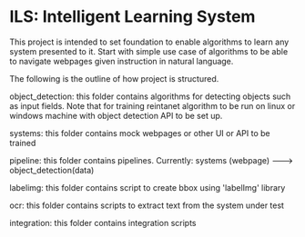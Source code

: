 # ILS: Intelligent Learning System

This project is intended to set foundation to enable algorithms to learn any system presented to it. Start with simple use case of algorithms to be able to navigate webpages given instruction in natural language.

The following is the outline of how project is structured.

object_detection: this folder contains algorithms for detecting objects such as input fields. Note that for training reintanet algorithm to be run on linux or windows machine with object detection API to be set up.

systems: this folder contains mock webpages or other UI or API to be trained

pipeline: this folder contains pipelines. Currently: systems (webpage) ---> object_detection(data)

labelimg: this folder contains script to create bbox using 'labelImg' library

ocr: this folder contains scripts to extract text from the system under test

integration: this folder contains integration scripts
